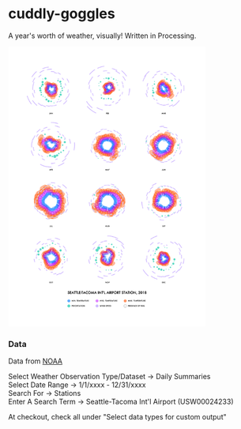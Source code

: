 # cuddly-goggles
A year's worth of weather, visually! Written in Processing.

<img src="weather-small.png" alt="poster" width="400">

### Data
Data from [NOAA](https://www.ncdc.noaa.gov/cdo-web/search)

Select Weather Observation Type/Dataset → Daily Summaries  
Select Date Range → 1/1/xxxx - 12/31/xxxx  
Search For → Stations  
Enter A Search Term → Seattle-Tacoma Int'l Airport (USW00024233)  

At checkout, check all under "Select data types for custom output"
